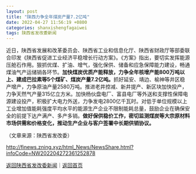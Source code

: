 ```yaml
---
layout: post
title: "陕西力争全年煤炭产量7.2亿吨"
date: 2022-04-27 11:56:19 +0800
categories: shanxishengfagaiwei
tags: 陕西省发改委新闻
---
```

<p>近日，陕西省发展和改革委员会、陕西省工业和信息化厅、陕西省财政厅等部委联合印发《陕西省促进工业经济平稳增长行动方案》。《方案》指出，要切实发挥能源压舱石作用。狠抓优煤、扩油、增气，强化保供、储备和应急保障能力建设，畅通煤油气产运储销各环节。<strong>加快煤炭优质产能释放，力争全年核增产能800万吨以上、建成巴拉素等5个煤矿、煤炭产量7.2亿吨。</strong>抓好延安、靖边、榆神等井区稳产增产，力争原油产量2580万吨。推进老井控减、新井提产、新区块加快投产，力争天然气产量315亿立方米。加快杨伙盘电厂、富县电厂等外送和支撑性保障电源建设投产，积极扩大电力外送，力争发电2800亿千瓦时。对低于单位规模以上工业增加值能耗强度平均水平的能源生产企业不限制能耗总量，鼓励企业在确保安全的前提下达产满产、多产多销。<strong>做好保供稳价工作，密切监测煤炭等大宗原材料市场供需和价格变化，推动生产企业与客户签署中长期供销协议。 </strong></p><p class="em_media">（文章来源：陕西省发改委）</p>

<http://finews.zning.xyz/html_News/NewsShare.html?infoCode=NW202204272361252878>

[返回陕西省发改委新闻](//finews.withounder.com/category/shanxishengfagaiwei.html)｜[返回首页](//finews.withounder.com/)